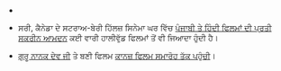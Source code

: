 - []()

- ਸਰੀ, ਕੈਨੇਡਾ ਦੇ ਸਟਰਾਅ-ਬੇਰੀ ਹਿੱਲਜ਼ ਸਿਨੇਮਾ ਘਰ ਵਿੱਚ [ਪੰਜਾਬੀ ਤੇ ਹਿੰਦੀ ਫਿਲਮਾਂ ਦੀ ਪ੍ਰਤੀ ਸਕਰੀਨ ਆਮਦਨ](http://www.voiceonline.com/29227/) ਕਈ ਵਾਰੀ ਹਾਲੀਵੁੱਡ ਫਿਲਮਾਂ ਤੋਂ ਵੀ ਜਿਆਦਾ ਹੁੰਦੀ ਹੈ।

- [ਗੁਰੂ ਨਾਨਕ ਦੇਵ ਜੀ](http://timesofindia.indiatimes.com/city/chandigarh/Bollywood-comes-out-with-Guru-Nanaks-biopic/articleshow/17343866.cms) ਤੇ ਬਣੀ ਫਿਲਮ [ਕਾਨਜ਼ ਫਿਲਮ ਸਮਾਰੋਹ ਤੱਕ ਪਹੁੰਚੀ](http://sikhchic.com/film_stage/a_film_on_guru_nanak_goes_to_cannes_nanak_shah_fakir)।
